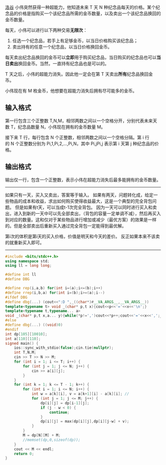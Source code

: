 [洛谷](https://www.luogu.com.cn/problem/P5662)
小伟突然获得一种超能力，他知道未来 T 天 N 种纪念品每天的价格。某个纪念品的价格是指购买一个该纪念品所需的金币数量，以及卖出一个该纪念品换回的金币数量。

每天，小伟可以进行以下两种交易**无限次**：

1. 任选一个纪念品，若手上有足够金币，以当日价格购买该纪念品；
2. 卖出持有的任意一个纪念品，以当日价格换回金币。

每天卖出纪念品换回的金币可以**立即**用于购买纪念品，当日购买的纪念品也可以**当日卖出**换回金币。当然，一直持有纪念品也是可以的。

T 天之后，小伟的超能力消失。因此他一定会在第 T 天卖出**所有**纪念品换回金币。

小伟现在有 M 枚金币，他想要在超能力消失后拥有尽可能多的金币。

## 输入格式

第一行包含三个正整数 T,N,M，相邻两数之间以一个空格分开，分别代表未来天数 T，纪念品数量 N，小伟现在拥有的金币数量 M。

接下来 T 行，每行包含 N 个正整数，相邻两数之间以一个空格分隔。第 i 行的 N 个正整数分别为 Pi,1,Pi,2,…,Pi,N，其中 Pi,jPi,j​ 表示第 i 天第 j 种纪念品的价格。

## 输出格式

输出仅一行，包含一个正整数，表示小伟在超能力消失后最多能拥有的金币数量。

---
如果只有一天，买入又卖出，答案等于输入。
如果有两天，问题转化成，给定一些物品的成本和收益，求出如何购买使得收益最大，这是一个典型的完全背包问题。
但是如果有t天，可以当成t-1次完全背包。
因为一天可以同时进行买入和卖出，进入到新的一天中可以先全部卖出，（背包的容量一定单调不减），然后再买入到对应的数量。这和仅对于某些物品进行增加或减少（最优方案）的效果是一样的。但是全部卖出后重新买入通过完全背包一定能得到最优解。

第i次的体积是第i天的买入价格，价值是明天和今天的差价。
反正如果本来不该卖的就重新买入即可。

---


```cpp
#include <bits/stdc++.h>
using namespace std;
using ll = long long;

#define int ll
#define DBG

#define rep(i,a,b) for(int i=(a);i<=(b);i++)
#define rrep(i,b,a) for(int i=(b);i>=(a);i--)
#ifdef DBG
#define dbg(...) (cout<<":D ",_((char*)#__VA_ARGS__,__VA_ARGS__))
template<typename t> void _(char* p,t x){cout<<p<<'='<<x<<'\n';}
template<typename t,typename... a>
void _(char* p,t x,a... y){while(*p!=',')cout<<*p++;cout<<'='<<x<<',';_(p+1,y...);}
#else
#define dbg(...) ((void)0)
#endif
int dp[105][10010];
int a[110][110];
signed main() {
    ios::sync_with_stdio(false);cin.tie(nullptr);
    int T,N,M;
    cin >> T >> N >> M;
    for (int i = 1; i <= T; i++) {
        for (int j = 1; j <= N; j++) {
            cin >> a[i][j];
        }
    }
    for (int k = 1; k <= T - 1; k++) {
        for (int i = 1; i <= N; i++) {
            int w = a[k][i], v = a[k+1][i] - a[k][i]; // 
            for (int j = 1; j <= M; j++) {
                dp[i][j] = dp[i-1][j];
                if (j - w < 0) {
                    continue;
                }
                dp[i][j] = max(dp[i][j],dp[i][j-w] + v);
            }
        }
        M = dp[N][M] + M;
        //memset(dp,0,sizeof(dp));
    }
    cout << M << endl;
    return 0;
}   
```